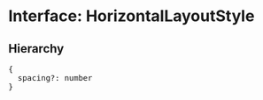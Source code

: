# Interface: HorizontalLayoutStyle

## Hierarchy

<Hierarchy
  :extend="{name: 'UINodeStyle', link: './ui-node-style'}"
/>

<pre>
{
  spacing?: number
}
</pre>

<script setup>
import Ref from '../../../../../components/api/Ref.vue';
import Hierarchy from '../../../../../components/api/hierarchy.vue';
</script>
